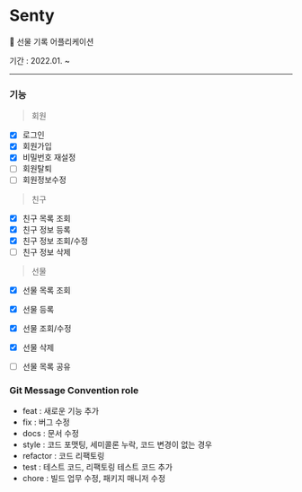 # Senty
🎁 선물 기록 어플리케이션

기간 : 2022.01. ~  
  
  ---  
### 기능  
> 회원  
- [x] 로그인  
- [x] 회원가입
- [x] 비밀번호 재설정
- [ ] 회원탈퇴
- [ ] 회원정보수정  
  
> 친구  
- [x] 친구 목록 조회
- [x] 친구 정보 등록
- [x] 친구 정보 조회/수정
- [ ] 친구 정보 삭제  
  
> 선물  
- [x] 선물 목록 조회
- [x] 선물 등록
- [x] 선물 조회/수정
- [x] 선물 삭제  
- [ ] 선물 목록 공유  
 

### Git Message Convention role  
  - feat : 새로운 기능 추가  
  - fix : 버그 수정  
  - docs : 문서 수정
  - style : 코드 포맷팅, 세미콜론 누락, 코드 변경이 없는 경우  
  - refactor : 코드 리팩토링  
  - test : 테스트 코드, 리팩토링 테스트 코드 추가  
  - chore : 빌드 업무 수정, 패키지 매니저 수정
  
